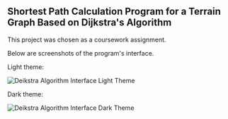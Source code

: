 ## Shortest Path Calculation Program for a Terrain Graph Based on Dijkstra's Algorithm
This project was chosen as a coursework assignment. 

Below are screenshots of the program's interface.

Light theme:

![Deikstra Algorithm Interface Light Theme](https://sun9-59.userapi.com/impg/74VO-WVmPtU5lQ8A1aFg9IZ8YAw990eyXMPiGA/VixHhg5EEJk.jpg?size=1280x564&quality=96&sign=9075939334d3fd82f7681a7c65853f5c&type=album)

Dark theme:

![Deikstra Algorithm Interface Dark Theme](https://sun9-78.userapi.com/impg/HjeeySJfS8FKekf5NpbyvB_cnXlt_hUGpXKV0A/35MXXp5DufE.jpg?size=1280x563&quality=96&sign=dd2a662bccb6edb5cecebfff68a036c7&type=album)
